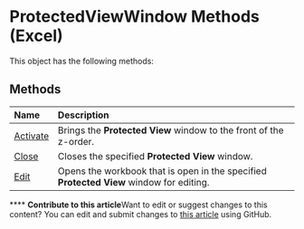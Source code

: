
# ProtectedViewWindow Methods (Excel)
This object has the following methods:

## Methods



|**Name**|**Description**|
|:-----|:-----|
| [Activate](1dac3a2b-c00f-d032-b089-6f89e83bc52d.md)|Brings the  **Protected View** window to the front of the z-order.|
| [Close](3deaea3c-3c73-76c9-0ca1-ce1bb452c6c2.md)|Closes the specified  **Protected View** window.|
| [Edit](bdb626b2-ed4a-06d2-076c-5d242d23a162.md)|Opens the workbook that is open in the specified  **Protected View** window for editing.|

****   **Contribute to this article**Want to edit or suggest changes to this content? You can edit and submit changes to  [this article](https://github.com/jhershey00/VBA_Excel_Test/OpenXMLCon/articles/41fc6d41-e7e6-4e13-8e88-8fe48604f7d4.md) using GitHub.

